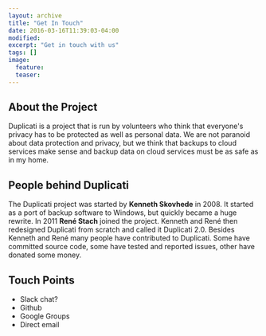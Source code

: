 ```yaml
---
layout: archive
title: "Get In Touch"
date: 2016-03-16T11:39:03-04:00
modified:
excerpt: "Get in touch with us"
tags: []
image:
  feature:
  teaser:
---
```


## About the Project
Duplicati is a project that is run by volunteers who think that everyone's privacy has to be protected as well as personal data. We are not paranoid about data protection and privacy, but we think that backups to cloud services make sense and backup data on cloud services must be as safe as in my home.


## People behind Duplicati
The Duplicati project was started by **Kenneth Skovhede** in 2008. It started as a port of backup software to Windows, but quickly became a huge rewrite. In 2011 **René Stach** joined the project. Kenneth and René then redesigned Duplicati from scratch and called it Duplicati 2.0. Besides Kenneth and René many people have contributed to Duplicati. Some have committed source code, some have tested and reported issues, other have donated some money.


## Touch Points
* Slack chat?
* Github
* Google Groups
* Direct email
